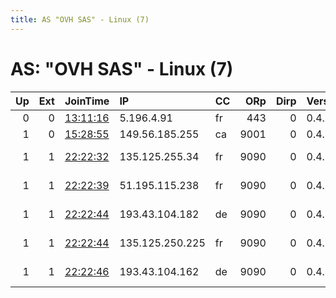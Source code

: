 ```yaml
---
title: AS "OVH SAS" - Linux (7)
---
```


# AS: "OVH SAS" - Linux (7)

|   Up |   Ext | JoinTime                                                                                              | IP              | CC   |   ORp |   Dirp | Version   | Contact           | Nickname    |   eFamMembers |
|-----:|------:|:------------------------------------------------------------------------------------------------------|:----------------|:-----|------:|-------:|:----------|:------------------|:------------|--------------:|
|    0 |     0 | [13:11:16](https://nusenu.github.io/OrNetStats/w/relay/DDBAA0F9DCFDE21AAB351859BD92ECBA6B275FAB.html) | 5.196.4.91      | fr   |   443 |      0 | 0.4.5.16  | moi@ici.com       | Tor26EM1    |             1 |
|    1 |     0 | [15:28:55](https://nusenu.github.io/OrNetStats/w/relay/360097B0E61FFBD4B7255A29B3A1A96BC86C48DA.html) | 149.56.185.255  | ca   |  9001 |      0 | 0.4.7.13  | None              | gurkensalat |             1 |
|    1 |     1 | [22:22:32](https://nusenu.github.io/OrNetStats/w/relay/C5CB87BFB5E0ABA36122C54F5E87E836010C5471.html) | 135.125.255.34  | fr   |  9090 |      0 | 0.4.7.13  | helikobackter dot | Aloe        |             5 |
|    1 |     1 | [22:22:39](https://nusenu.github.io/OrNetStats/w/relay/7A9E1B21E1E4EAC5ECAFF4CD8834F0AC035153BD.html) | 51.195.115.238  | fr   |  9090 |      0 | 0.4.7.13  | helikobackter dot | Aloe        |             5 |
|    1 |     1 | [22:22:44](https://nusenu.github.io/OrNetStats/w/relay/51C04A5AD745F11AADEBDA9C80F2523C85466CFF.html) | 193.43.104.182  | de   |  9090 |      0 | 0.4.7.13  | helikobackter dot | Aloe        |             5 |
|    1 |     1 | [22:22:44](https://nusenu.github.io/OrNetStats/w/relay/BFC49D2CA0F31F95C36E963D355519B703E9FC57.html) | 135.125.250.225 | fr   |  9090 |      0 | 0.4.7.13  | helikobackter dot | Aloe        |             5 |
|    1 |     1 | [22:22:46](https://nusenu.github.io/OrNetStats/w/relay/47159A01724024D343EA1ACC4AA57E762F06E0BA.html) | 193.43.104.162  | de   |  9090 |      0 | 0.4.7.13  | helikobackter dot | Aloe        |             5 |
